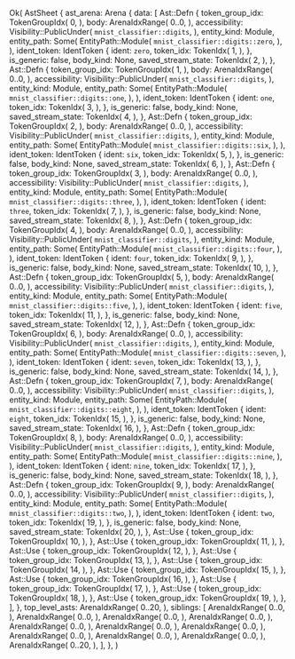 Ok(
    AstSheet {
        ast_arena: Arena {
            data: [
                Ast::Defn {
                    token_group_idx: TokenGroupIdx(
                        0,
                    ),
                    body: ArenaIdxRange(
                        0..0,
                    ),
                    accessibility: Visibility::PublicUnder(
                        `mnist_classifier::digits`,
                    ),
                    entity_kind: Module,
                    entity_path: Some(
                        EntityPath::Module(
                            `mnist_classifier::digits::zero`,
                        ),
                    ),
                    ident_token: IdentToken {
                        ident: `zero`,
                        token_idx: TokenIdx(
                            1,
                        ),
                    },
                    is_generic: false,
                    body_kind: None,
                    saved_stream_state: TokenIdx(
                        2,
                    ),
                },
                Ast::Defn {
                    token_group_idx: TokenGroupIdx(
                        1,
                    ),
                    body: ArenaIdxRange(
                        0..0,
                    ),
                    accessibility: Visibility::PublicUnder(
                        `mnist_classifier::digits`,
                    ),
                    entity_kind: Module,
                    entity_path: Some(
                        EntityPath::Module(
                            `mnist_classifier::digits::one`,
                        ),
                    ),
                    ident_token: IdentToken {
                        ident: `one`,
                        token_idx: TokenIdx(
                            3,
                        ),
                    },
                    is_generic: false,
                    body_kind: None,
                    saved_stream_state: TokenIdx(
                        4,
                    ),
                },
                Ast::Defn {
                    token_group_idx: TokenGroupIdx(
                        2,
                    ),
                    body: ArenaIdxRange(
                        0..0,
                    ),
                    accessibility: Visibility::PublicUnder(
                        `mnist_classifier::digits`,
                    ),
                    entity_kind: Module,
                    entity_path: Some(
                        EntityPath::Module(
                            `mnist_classifier::digits::six`,
                        ),
                    ),
                    ident_token: IdentToken {
                        ident: `six`,
                        token_idx: TokenIdx(
                            5,
                        ),
                    },
                    is_generic: false,
                    body_kind: None,
                    saved_stream_state: TokenIdx(
                        6,
                    ),
                },
                Ast::Defn {
                    token_group_idx: TokenGroupIdx(
                        3,
                    ),
                    body: ArenaIdxRange(
                        0..0,
                    ),
                    accessibility: Visibility::PublicUnder(
                        `mnist_classifier::digits`,
                    ),
                    entity_kind: Module,
                    entity_path: Some(
                        EntityPath::Module(
                            `mnist_classifier::digits::three`,
                        ),
                    ),
                    ident_token: IdentToken {
                        ident: `three`,
                        token_idx: TokenIdx(
                            7,
                        ),
                    },
                    is_generic: false,
                    body_kind: None,
                    saved_stream_state: TokenIdx(
                        8,
                    ),
                },
                Ast::Defn {
                    token_group_idx: TokenGroupIdx(
                        4,
                    ),
                    body: ArenaIdxRange(
                        0..0,
                    ),
                    accessibility: Visibility::PublicUnder(
                        `mnist_classifier::digits`,
                    ),
                    entity_kind: Module,
                    entity_path: Some(
                        EntityPath::Module(
                            `mnist_classifier::digits::four`,
                        ),
                    ),
                    ident_token: IdentToken {
                        ident: `four`,
                        token_idx: TokenIdx(
                            9,
                        ),
                    },
                    is_generic: false,
                    body_kind: None,
                    saved_stream_state: TokenIdx(
                        10,
                    ),
                },
                Ast::Defn {
                    token_group_idx: TokenGroupIdx(
                        5,
                    ),
                    body: ArenaIdxRange(
                        0..0,
                    ),
                    accessibility: Visibility::PublicUnder(
                        `mnist_classifier::digits`,
                    ),
                    entity_kind: Module,
                    entity_path: Some(
                        EntityPath::Module(
                            `mnist_classifier::digits::five`,
                        ),
                    ),
                    ident_token: IdentToken {
                        ident: `five`,
                        token_idx: TokenIdx(
                            11,
                        ),
                    },
                    is_generic: false,
                    body_kind: None,
                    saved_stream_state: TokenIdx(
                        12,
                    ),
                },
                Ast::Defn {
                    token_group_idx: TokenGroupIdx(
                        6,
                    ),
                    body: ArenaIdxRange(
                        0..0,
                    ),
                    accessibility: Visibility::PublicUnder(
                        `mnist_classifier::digits`,
                    ),
                    entity_kind: Module,
                    entity_path: Some(
                        EntityPath::Module(
                            `mnist_classifier::digits::seven`,
                        ),
                    ),
                    ident_token: IdentToken {
                        ident: `seven`,
                        token_idx: TokenIdx(
                            13,
                        ),
                    },
                    is_generic: false,
                    body_kind: None,
                    saved_stream_state: TokenIdx(
                        14,
                    ),
                },
                Ast::Defn {
                    token_group_idx: TokenGroupIdx(
                        7,
                    ),
                    body: ArenaIdxRange(
                        0..0,
                    ),
                    accessibility: Visibility::PublicUnder(
                        `mnist_classifier::digits`,
                    ),
                    entity_kind: Module,
                    entity_path: Some(
                        EntityPath::Module(
                            `mnist_classifier::digits::eight`,
                        ),
                    ),
                    ident_token: IdentToken {
                        ident: `eight`,
                        token_idx: TokenIdx(
                            15,
                        ),
                    },
                    is_generic: false,
                    body_kind: None,
                    saved_stream_state: TokenIdx(
                        16,
                    ),
                },
                Ast::Defn {
                    token_group_idx: TokenGroupIdx(
                        8,
                    ),
                    body: ArenaIdxRange(
                        0..0,
                    ),
                    accessibility: Visibility::PublicUnder(
                        `mnist_classifier::digits`,
                    ),
                    entity_kind: Module,
                    entity_path: Some(
                        EntityPath::Module(
                            `mnist_classifier::digits::nine`,
                        ),
                    ),
                    ident_token: IdentToken {
                        ident: `nine`,
                        token_idx: TokenIdx(
                            17,
                        ),
                    },
                    is_generic: false,
                    body_kind: None,
                    saved_stream_state: TokenIdx(
                        18,
                    ),
                },
                Ast::Defn {
                    token_group_idx: TokenGroupIdx(
                        9,
                    ),
                    body: ArenaIdxRange(
                        0..0,
                    ),
                    accessibility: Visibility::PublicUnder(
                        `mnist_classifier::digits`,
                    ),
                    entity_kind: Module,
                    entity_path: Some(
                        EntityPath::Module(
                            `mnist_classifier::digits::two`,
                        ),
                    ),
                    ident_token: IdentToken {
                        ident: `two`,
                        token_idx: TokenIdx(
                            19,
                        ),
                    },
                    is_generic: false,
                    body_kind: None,
                    saved_stream_state: TokenIdx(
                        20,
                    ),
                },
                Ast::Use {
                    token_group_idx: TokenGroupIdx(
                        10,
                    ),
                },
                Ast::Use {
                    token_group_idx: TokenGroupIdx(
                        11,
                    ),
                },
                Ast::Use {
                    token_group_idx: TokenGroupIdx(
                        12,
                    ),
                },
                Ast::Use {
                    token_group_idx: TokenGroupIdx(
                        13,
                    ),
                },
                Ast::Use {
                    token_group_idx: TokenGroupIdx(
                        14,
                    ),
                },
                Ast::Use {
                    token_group_idx: TokenGroupIdx(
                        15,
                    ),
                },
                Ast::Use {
                    token_group_idx: TokenGroupIdx(
                        16,
                    ),
                },
                Ast::Use {
                    token_group_idx: TokenGroupIdx(
                        17,
                    ),
                },
                Ast::Use {
                    token_group_idx: TokenGroupIdx(
                        18,
                    ),
                },
                Ast::Use {
                    token_group_idx: TokenGroupIdx(
                        19,
                    ),
                },
            ],
        },
        top_level_asts: ArenaIdxRange(
            0..20,
        ),
        siblings: [
            ArenaIdxRange(
                0..0,
            ),
            ArenaIdxRange(
                0..0,
            ),
            ArenaIdxRange(
                0..0,
            ),
            ArenaIdxRange(
                0..0,
            ),
            ArenaIdxRange(
                0..0,
            ),
            ArenaIdxRange(
                0..0,
            ),
            ArenaIdxRange(
                0..0,
            ),
            ArenaIdxRange(
                0..0,
            ),
            ArenaIdxRange(
                0..0,
            ),
            ArenaIdxRange(
                0..0,
            ),
            ArenaIdxRange(
                0..20,
            ),
        ],
    },
)